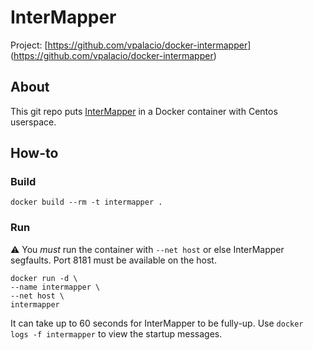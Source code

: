 InterMapper
===========

Project: [https://github.com/vpalacio/docker-intermapper]
(https://github.com/vpalacio/docker-intermapper)


About
-----

This git repo puts [InterMapper](http://www.helpsystems.com/intermapper)
in a Docker container with Centos userspace.


How-to
------

### Build

    docker build --rm -t intermapper .


### Run

:warning: You *must* run the container with `--net host` or else
InterMapper segfaults. Port 8181 must be available on the host.

    docker run -d \
    --name intermapper \
    --net host \
    intermapper

It can take up to 60 seconds for InterMapper to be fully-up.
Use `docker logs -f intermapper` to view the startup messages.
